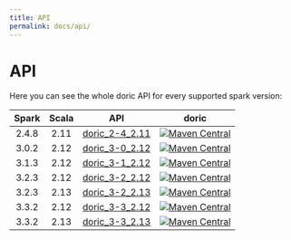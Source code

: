 ```yaml
---
title: API
permalink: docs/api/
---
```



# API

Here you can see the whole doric API for every supported spark version:

| Spark | Scala |                   API                    |                                                                                  doric                                                                                  |
|:-----:|:-----:|:----------------------------------------:|:-----------------------------------------------------------------------------------------------------------------------------------------------------------------------:|
| 2.4.8 | 2.11  | [doric_2-4_2.11](spark-2.4/scala-2.11/)  | [![Maven Central](https://img.shields.io/maven-central/v/org.hablapps/doric_2-4_2.11)](https://mvnrepository.com/artifact/org.hablapps/doric_2-4_2.11/@STABLE_VERSION@) |
| 3.0.2 | 2.12  | [doric_3-0_2.12](spark-3.0/scala-2.12/)  | [![Maven Central](https://img.shields.io/maven-central/v/org.hablapps/doric_3-0_2.12)](https://mvnrepository.com/artifact/org.hablapps/doric_3-0_2.12/@STABLE_VERSION@) |
| 3.1.3 | 2.12  | [doric_3-1_2.12](spark-3.1/scala-2.12/)  | [![Maven Central](https://img.shields.io/maven-central/v/org.hablapps/doric_3-1_2.12)](https://mvnrepository.com/artifact/org.hablapps/doric_3-1_2.12/@STABLE_VERSION@) |
| 3.2.3 | 2.12  | [doric_3-2_2.12](spark-3.2/scala-2.12/)  | [![Maven Central](https://img.shields.io/maven-central/v/org.hablapps/doric_3-2_2.12)](https://mvnrepository.com/artifact/org.hablapps/doric_3-2_2.12/@STABLE_VERSION@) |
| 3.2.3 | 2.13  | [doric_3-2_2.13](spark-3.2/scala-2.13/)  | [![Maven Central](https://img.shields.io/maven-central/v/org.hablapps/doric_3-2_2.13)](https://mvnrepository.com/artifact/org.hablapps/doric_3-2_2.13/@STABLE_VERSION@) |
| 3.3.2 | 2.12  | [doric_3-3_2.12](spark-3.3/scala-2.12/)  | [![Maven Central](https://img.shields.io/maven-central/v/org.hablapps/doric_3-3_2.12)](https://mvnrepository.com/artifact/org.hablapps/doric_3-3_2.12/@STABLE_VERSION@) |
| 3.3.2 | 2.13  | [doric_3-3_2.13](spark-3.3/scala-2.13/)  | [![Maven Central](https://img.shields.io/maven-central/v/org.hablapps/doric_3-3_2.13)](https://mvnrepository.com/artifact/org.hablapps/doric_3-3_2.13/@STABLE_VERSION@) |

